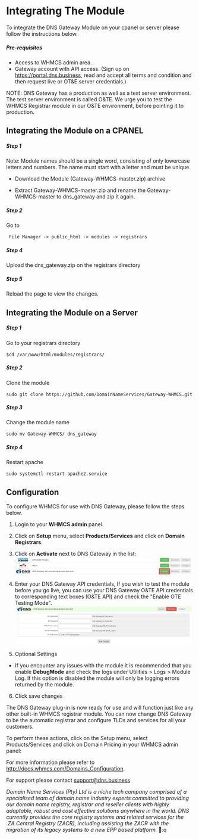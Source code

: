 # Integrating The Module

To integrate the DNS Gateway Module on your cpanel or server please follow the instructions below.

##### Pre-requisites

- Access to WHMCS admin area.
- Gateway account with API access. (Sign up on https://portal.dns.business, read and accept all terms and condition and then request live or OT&E server credentials.) 

NOTE: DNS Gateway has a production as well as a test server environment. The test server environment is called O&TE. We urge you to test the WHMCS Registrar module in our O&TE environment, before pointing it to production. 

## Integrating the Module on a CPANEL

##### Step 1


Note: Module names should be a single word, consisting of only lowercase letters and numbers. The name must start with a letter and must be unique.

- Download the Module (Gateway-WHMCS-master.zip) archive

- Extract Gateway-WHMCS-master.zip and rename the Gateway-WHMCS-master to dns_gateway and zip it again.


##### Step 2

Go to
```
 File Manager -> public_html -> modules -> registrars
```

##### Step 4

Upload the dns_gateway.zip on the registrars directory

##### Step 5 

Reload the page to view the changes.




## Integrating the Module on a Server

##### Step 1 

Go to your registrars directory
```
$cd /var/www/html/modules/registrars/
```
##### Step 2

Clone the module
```
sudo git clone https://github.com/DomainNameServices/Gateway-WHMCS.git
```
##### Step 3

Change the module name
```
sudo mv Gateway-WHMCS/ dns_gateway
```
##### Step 4

Restart apache 
```
sudo systemctl restart apache2.service
```

## Configuration

To configure WHMCS for use with DNS Gateway, please follow the steps below.

1. Login to your **WHMCS admin** panel.
2. Click on **Setup** menu, select **Products/Services** and click on **Domain Registrars**.
3. Click on **Activate** next to DNS Gateway in the list:
![Activate Plugin](https://github.com/calebtech/pictures/blob/master/Screenshot%20from%202019-05-16%2009-09-24.png)

4. Enter your DNS Gateway API credentials, If you wish to test the module before you go live, you can use your DNS Gateway O&TE API credentials to corresponding text boxes (O&TE API) and check the "Enable OTE Testing Mode".
![Activate Plugin](https://github.com/calebtech/pictures/blob/master/Screenshot%20from%202019-05-16%2009-36-04.png)

5. Optional Settings
 - If you encounter any issues with the module it is recommended that you enable **DebugMode** and check the logs under Utilities > Logs > Module Log. If this option is disabled the module will only be logging errors returned by the module.
 
6. Click save changes

The DNS Gateway plug-in is now ready for use and will function just like any other built-in WHMCS registrar module. You can now change DNS Gateway to be the automatic registrar and configure TLDs and services for all your customers. 

To perform these actions, click on the Setup menu, select Products/Services and click on Domain Pricing in your WHMCS admin panel:

For more information please refer to http://docs.whmcs.com/Domains_Configuration. 

For support please contact support@dns.business

_Domain Name Services (Pty) Ltd is a niche tech company comprised of a specialised team of domain name industry experts committed to providing our domain name registry, registrar and reseller clients with highly adaptable, robust and cost effective solutions anywhere in the world. DNS currently provides the core registry systems and related services for the .ZA Central Registry (ZACR), including assisting the ZACR with the migration of its legacy systems to a new EPP based platform._ 
:q
